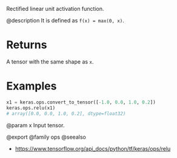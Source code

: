 Rectified linear unit activation function.

@description
It is defined as `f(x) = max(0, x)`.

# Returns
A tensor with the same shape as `x`.

# Examples
```python
x1 = keras.ops.convert_to_tensor([-1.0, 0.0, 1.0, 0.2])
keras.ops.relu(x1)
# array([0.0, 0.0, 1.0, 0.2], dtype=float32)
```

@param x Input tensor.

@export
@family ops
@seealso
+ <https://www.tensorflow.org/api_docs/python/tf/keras/ops/relu>

